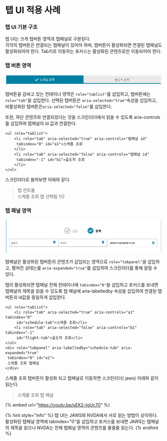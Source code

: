 # 탭 UI 적용 사례

### 탭 UI 기본 구조

탭 UI는 크게 탭버튼 영역과 탭패널로 구분된다.  
각각의 탭버튼은 연결되는 탭패널이 있어야 하며, 탭버튼이 활성화되면 연결된 탭패널도 활성화되어야 한다.  Tab키로 이동하는 포커스는 활성화된 콘텐츠로만 이동되어야 한다.

### 탭 버튼 영역

![](../../.gitbook/assets/image%20%2836%29.png)

탭버튼을 감싸고 있는 컨테이너 영역은 `role="tablist"`를 삽입하고, 탭버튼에는 `role="tab"`을 삽입한다. 선택된 탭버튼은 `aria-selected="true"`속성을 삽입하고, 비활성화된 탭버튼은`aria-selected="false"`를 삽입한다.

또한, 하단 콘텐츠와 연결되었다는 것을 스크린리더에서 읽을 수 있도록 aria-controls를 삽입하여 탭패널의 id 값과 연결한다.

```markup
<ul role="tablist">
    <li role="tab" aria-selected="true" aria-controls="탭패널 id" 
     tabindex="0" id="a1">스케줄 조회
    </li>
    <li role="tab" aria-selected="false" aria-controls="탭패널 id" 
     tabindex="-1" id="b1">출도착 조회
    </li>
</ul>
```

스크린리더로 들어보면 아래와 같다.

> 탭 컨트롤  
> 스케줄 조회 탭 선택됨 1/2

### 탭 패널 영역

![](../../.gitbook/assets/image%20%2854%29.png)

탭패널은 활성화된 탭버튼의 콘텐츠가 삽입되는 영역으로 `role="tabpanel"`을 삽입하고, 펼쳐진 상태는를 `aria-expanded="true"`를 삽입하여 스크린리더를 통해 알릴 수 있다.

탭이 활성화되면 탭패널 전체 컨테이너에 `tabindex="0"`을 삽입하고 포커스를 보내면 탭패널의 제목을 읽을 수 있도록 탭 패널에 aria-labelledby 속성을 삽입하여 연결된 탭버튼과 id값을 동일하게 삽입한다.

```markup
<ul role="tablist">
    <li role="tab" aria-selected="true" aria-controls="a1" tabindex="0" 
     id="schedule-tab">스케줄 조회</li>
    <li role="tab" aria-selected="false" aria-controls="b1" tabindex="-1" 
     id="flight-tab">출도착 조회</li>
</ul>
<div role="tabpanel" aria-labelledby="schedule-tab" aria-expanded="true" 
 tabindex="0" id="a1">
 스케줄 조회 탭패널
</div>
```

스케줄 조회 탭버튼이 활성화 되고 탭패널로 이동하면 스크린리더\( jaws\) 아래와 같이 읽는다.

> 스케줄 조회 탭 패널

{% embed url="https://youtu.be/uEK2-tgUc70" %}



{% hint style="info" %}
탭 UI는 JAWS와 NVDA에서 서로 읽는 방법이 상이하다.   
활성화된 탭패널 영역에 tabindex="0"을 삽입하고 포커스를 보내면 JAWS는 탭패널의 제목을 읽으나 NVDA는 전체 탭패널 영역의 콘텐츠를 줄줄줄 읽는다.
{% endhint %}

